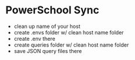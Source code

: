 # PowerSchool Sync
* clean up name of your host
* create .envs folder w/ clean host name folder
* create .env there
* create queries folder w/ clean host name folder
* save JSON query files there
